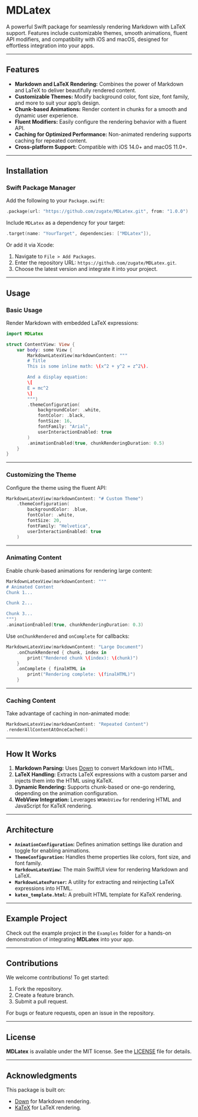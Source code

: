 # MDLatex

A powerful Swift package for seamlessly rendering Markdown with LaTeX support. Features include customizable themes, smooth animations, fluent API modifiers, and compatibility with iOS and macOS, designed for effortless integration into your apps.

---

## Features
- **Markdown and LaTeX Rendering:** Combines the power of Markdown and LaTeX to deliver beautifully rendered content.
- **Customizable Themes:** Modify background color, font size, font family, and more to suit your app’s design.
- **Chunk-based Animations:** Render content in chunks for a smooth and dynamic user experience.
- **Fluent Modifiers:** Easily configure the rendering behavior with a fluent API.
- **Caching for Optimized Performance:** Non-animated rendering supports caching for repeated content.
- **Cross-platform Support:** Compatible with iOS 14.0+ and macOS 11.0+.

---

## Installation

### Swift Package Manager
Add the following to your `Package.swift`:

```swift
.package(url: "https://github.com/zugate/MDLatex.git", from: "1.0.0")
```

Include `MDLatex` as a dependency for your target:

```swift
.target(name: "YourTarget", dependencies: ["MDLatex"]),
```

Or add it via Xcode:
1. Navigate to `File > Add Packages`.
2. Enter the repository URL: `https://github.com/zugate/MDLatex.git`.
3. Choose the latest version and integrate it into your project.

---

## Usage

### Basic Usage
Render Markdown with embedded LaTeX expressions:

```swift
import MDLatex

struct ContentView: View {
    var body: some View {
        MarkdownLatexView(markdownContent: """
        # Title
        This is some inline math: \(x^2 + y^2 = z^2\).

        And a display equation:
        \[
        E = mc^2
        \]
        """)
        .themeConfiguration(
            backgroundColor: .white,
            fontColor: .black,
            fontSize: 16,
            fontFamily: "Arial",
            userInteractionEnabled: true
        )
        .animationEnabled(true, chunkRenderingDuration: 0.5)
    }
}
```

---

### Customizing the Theme
Configure the theme using the fluent API:

```swift
MarkdownLatexView(markdownContent: "# Custom Theme")
    .themeConfiguration(
        backgroundColor: .blue,
        fontColor: .white,
        fontSize: 20,
        fontFamily: "Helvetica",
        userInteractionEnabled: true
    )
```

---

### Animating Content
Enable chunk-based animations for rendering large content:

```swift
MarkdownLatexView(markdownContent: """
# Animated Content
Chunk 1...

Chunk 2...

Chunk 3...
""")
.animationEnabled(true, chunkRenderingDuration: 0.3)
```

Use `onChunkRendered` and `onComplete` for callbacks:

```swift
MarkdownLatexView(markdownContent: "Large Document")
    .onChunkRendered { chunk, index in
        print("Rendered chunk \(index): \(chunk)")
    }
    .onComplete { finalHTML in
        print("Rendering complete: \(finalHTML)")
    }
```

---

### Caching Content
Take advantage of caching in non-animated mode:

```swift
MarkdownLatexView(markdownContent: "Repeated Content")
.renderAllContentAtOnceCached()
```

---

## How It Works

1. **Markdown Parsing:** Uses [Down](https://github.com/johnxnguyen/Down) to convert Markdown into HTML.
2. **LaTeX Handling:** Extracts LaTeX expressions with a custom parser and injects them into the HTML using KaTeX.
3. **Dynamic Rendering:** Supports chunk-based or one-go rendering, depending on the animation configuration.
4. **WebView Integration:** Leverages `WKWebView` for rendering HTML and JavaScript for KaTeX rendering.

---

## Architecture

- **`AnimationConfiguration`:** Defines animation settings like duration and toggle for enabling animations.
- **`ThemeConfiguration`:** Handles theme properties like colors, font size, and font family.
- **`MarkdownLatexView`:** The main SwiftUI view for rendering Markdown and LaTeX.
- **`MarkdownLatexParser`:** A utility for extracting and reinjecting LaTeX expressions into HTML.
- **`katex_template.html`:** A prebuilt HTML template for KaTeX rendering.

---

## Example Project
Check out the example project in the `Examples` folder for a hands-on demonstration of integrating **MDLatex** into your app.

---

## Contributions

We welcome contributions! To get started:
1. Fork the repository.
2. Create a feature branch.
3. Submit a pull request.

For bugs or feature requests, open an issue in the repository.

---

## License

**MDLatex** is available under the MIT license. See the [LICENSE](LICENSE) file for details.

---

## Acknowledgments

This package is built on:
- [Down](https://github.com/johnxnguyen/Down) for Markdown rendering.
- [KaTeX](https://katex.org) for LaTeX rendering.

